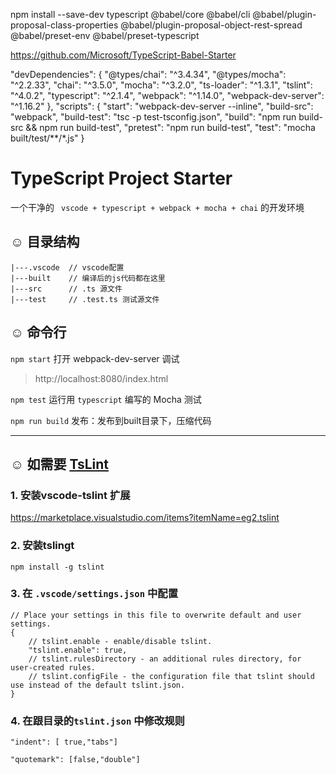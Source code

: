 
npm install --save-dev typescript @babel/core @babel/cli @babel/plugin-proposal-class-properties @babel/plugin-proposal-object-rest-spread @babel/preset-env @babel/preset-typescript


https://github.com/Microsoft/TypeScript-Babel-Starter

  "devDependencies": {
    "@types/chai": "^3.4.34",
    "@types/mocha": "^2.2.33",
    "chai": "^3.5.0",
    "mocha": "^3.2.0",
    "ts-loader": "^1.3.1",
    "tslint": "^4.0.2",
    "typescript": "^2.1.4",
    "webpack": "^1.14.0",
    "webpack-dev-server": "^1.16.2"
  },
  "scripts": {
    "start": "webpack-dev-server --inline",
    "build-src": "webpack",
    "build-test": "tsc -p test-tsconfig.json",
    "build": "npm run build-src && npm run build-test",
    "pretest": "npm run build-test",
    "test": "mocha built/test/**/*.js"
  }
# TypeScript Project Starter

一个干净的 ` vscode + typescript + webpack + mocha + chai` 的开发环境 

## :relaxed: 目录结构

```
|---.vscode  // vscode配置
|---built    // 编译后的js代码都在这里
|---src      // .ts 源文件
|---test     // .test.ts 测试源文件
```

## :relaxed: 命令行

`npm start` 打开 webpack-dev-server 调试

 > http://localhost:8080/index.html

`npm test` 运行用 `typescript` 编写的 Mocha 测试

`npm run build` 发布：发布到built目录下，压缩代码

---

## :relaxed: 如需要 [TsLint](http://palantir.github.io/tslint/)

### 1. 安装vscode-tslint 扩展

https://marketplace.visualstudio.com/items?itemName=eg2.tslint

### 2. 安装tslingt

`npm install -g tslint`

### 3. 在 `.vscode/settings.json` 中配置

```
// Place your settings in this file to overwrite default and user settings.
{
    // tslint.enable - enable/disable tslint.
    "tslint.enable": true,
    // tslint.rulesDirectory - an additional rules directory, for user-created rules.
    // tslint.configFile - the configuration file that tslint should use instead of the default tslint.json.
}
```

### 4. 在跟目录的`tslint.json` 中修改规则

`"indent": [ true,"tabs"]`
            
`"quotemark": [false,"double"]`


